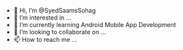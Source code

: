 - 👋 Hi, I’m @SyedSaamsSohag
- 👀 I’m interested in ...
- 🌱 I’m currently learning Android Mobile App Development
- 💞️ I’m looking to collaborate on ...
- 📫 How to reach me ...

<!---
SyedSaamsSohag/SyedSaamsSohag is a ✨ special ✨ repository because its `README.md` (this file) appears on your GitHub profile.
You can click the Preview link to take a look at your changes.
--->
